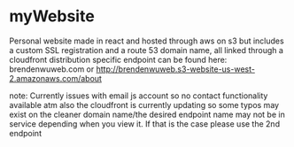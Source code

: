 # myWebsite

Personal website made in react and hosted through aws on s3 but includes a custom SSL registration and a route 53 domain name, all linked through a cloudfront distribution specific endpoint can be found here: brendenwuweb.com
or http://brendenwuweb.s3-website-us-west-2.amazonaws.com/about


note: Currently issues with email js account so no contact functionality available atm also the cloudfront is currently updating so some typos may exist on the cleaner domain name/the desired endpoint name may not be in service depending when you view it. If that is the case please use the 2nd endpoint
